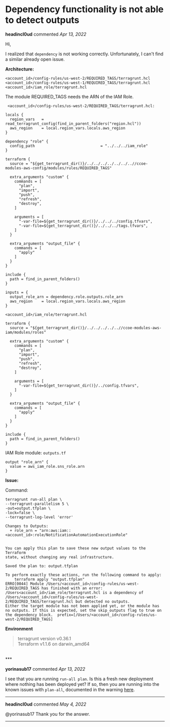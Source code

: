 # Dependency functionality is not able to detect outputs

**headincl0ud** commented *Apr 13, 2022*

Hi, 

I realized that ```dependency``` is not working correctly. 
Unfortunately, I can't find a similar already open issue. 

**Architecture:**
```
<account_id>/config-rules/us-west-2/REQUIRED_TAGS/terragrunt.hcl
<account_id>/config-rules/us-west-1/REQUIRED_TAGS/terragrunt.hcl
<account_id>/iam_role/terragrunt.hcl
```

The module REQUIRED_TAGS needs the ARN of the IAM Role. 

``` <account_id>/config-rules/us-west-2/REQUIRED_TAGS/terragrunt.hcl:```



```
locals {
  region_vars   = read_terragrunt_config(find_in_parent_folders("region.hcl"))
  aws_region    = local.region_vars.locals.aws_region
}

dependency "role" {
  config_path                             = "../../../iam_role"
}

terraform {
  source = "${get_terragrunt_dir()}/../../../../../../..//ccoe-modules-aws-config/modules/rules/REQUIRED_TAGS"

  extra_arguments "custom" {
    commands = [
      "plan",
      "import",
      "push",
      "refresh",
      "destroy",
    ]

    arguments = [
      "-var-file=${get_terragrunt_dir()}/../../../config.tfvars",
      "-var-file=${get_terragrunt_dir()}/../../../tags.tfvars",
    ]
  }

  extra_arguments "output_file" {
    commands = [
      "apply"
    ]
  }
}

include {
  path = find_in_parent_folders()
}

inputs = {
  output_role_arn = dependency.role.outputs.role_arn
  aws_region    = local.region_vars.locals.aws_region
}
```

```<account_id>/iam_role/terragrunt.hcl```

```
terraform {
  source = "${get_terragrunt_dir()}/../../../../..//ccoe-modules-aws-iam/modules/roles"

  extra_arguments "custom" {
    commands = [
      "plan",
      "import",
      "push",
      "refresh",
      "destroy",
    ]

    arguments = [
      "-var-file=${get_terragrunt_dir()}/../config.tfvars",
    ]
  }

  extra_arguments "output_file" {
    commands = [
      "apply"
    ]
  }
}

include {
  path = find_in_parent_folders()
}
```


IAM Role module: 
```outputs.tf```
```
output "role_arn" {
  value = aws_iam_role.sns_role.arn
}
```

**Issue:**

Command:

```
terragrunt run-all plan \
--terragrunt-parallelism 5 \
-out=output.tfplan \
-lock=false \
--terragrunt-log-level 'error'
```

```
Changes to Outputs:
  + role_arn = "arn:aws:iam::<account_id>:role/NotificationAutomationExecutionRole"


You can apply this plan to save these new output values to the Terraform
state, without changing any real infrastructure.

Saved the plan to: output.tfplan

To perform exactly these actions, run the following command to apply:
    terraform apply "output.tfplan"
ERRO[0044] Module /Users/<account_id>/config-rules/us-west-2/REQUIRED_TAGS has finished with an error: /Users<account_id>/iam_role/terragrunt.hcl is a dependency of /Users/<account_id>/config-rules/us-west-2/REQUIRED_TAGS/terragrunt.hcl but detected no outputs. 
Either the target module has not been applied yet, or the module has no outputs. If this is expected, set the skip_outputs flag to true on the dependency block.  prefix=[/Users/<account_id>/config-rules/us-west-2/REQUIRED_TAGS]

```

**Environment**

> terragrunt version v0.36.1      
> Terraform v1.1.6
> on darwin_amd64
> 

<br />
***


**yorinasub17** commented *Apr 13, 2022*

I see that you are running `run-all plan`. Is this a fresh new deployment where nothing has been deployed yet? If so, then you are running into the known issues with `plan-all`, documented in the warning [here](https://terragrunt.gruntwork.io/docs/reference/cli-options/#run-all).
***

**headincl0ud** commented *May 4, 2022*

@yorinasub17 Thank you for the answer. 
***


